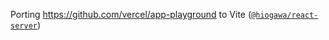 Porting https://github.com/vercel/app-playground to Vite ([`@hiogawa/react-server`](https://github.com/hi-ogawa/vite-plugins/tree/main/packages/react-server))
